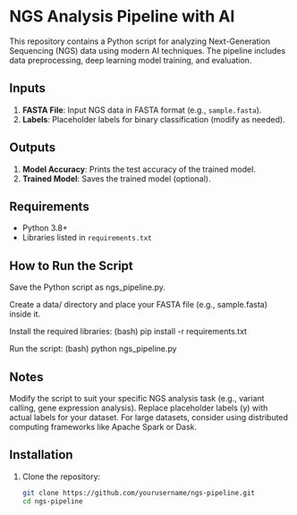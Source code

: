 # NGS Analysis Pipeline with AI

This repository contains a Python script for analyzing Next-Generation Sequencing (NGS) data using modern AI techniques. The pipeline includes data preprocessing, deep learning model training, and evaluation.

## Inputs
1. **FASTA File**: Input NGS data in FASTA format (e.g., `sample.fasta`).
2. **Labels**: Placeholder labels for binary classification (modify as needed).

## Outputs
1. **Model Accuracy**: Prints the test accuracy of the trained model.
2. **Trained Model**: Saves the trained model (optional).

## Requirements
- Python 3.8+
- Libraries listed in `requirements.txt`

## How to Run the Script
Save the Python script as ngs_pipeline.py.

Create a data/ directory and place your FASTA file (e.g., sample.fasta) inside it.

Install the required libraries:
(bash)    pip install -r requirements.txt

Run the script:
(bash)    python ngs_pipeline.py

## Notes
Modify the script to suit your specific NGS analysis task (e.g., variant calling, gene expression analysis).
Replace placeholder labels (y) with actual labels for your dataset.
For large datasets, consider using distributed computing frameworks like Apache Spark or Dask.

## Installation
1. Clone the repository:
   ```bash
   git clone https://github.com/yourusername/ngs-pipeline.git
   cd ngs-pipeline


